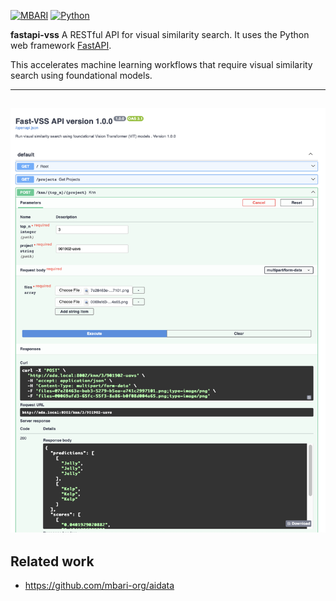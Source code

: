 [![MBARI](https://www.mbari.org/wp-content/uploads/2014/11/logo-mbari-3b.png)](http://www.mbari.org)
[![Python](https://img.shields.io/badge/language-Python-blue.svg)](https://www.python.org/downloads/)

**fastapi-vss** A RESTful API for visual similarity search.  It uses the Python web framework [FastAPI](https://fastapi.tiangolo.com/). 

This accelerates machine learning workflows that require visual similarity search using foundational models.

--- 
![](https://raw.githubusercontent.com/mbari-org/fastapi-vss/main/docs/imgs/restwebui.png)
---

## Related work
 
* https://github.com/mbari-org/aidata